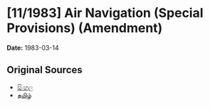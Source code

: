 # [11/1983] Air Navigation (Special Provisions) (Amendment)

**Date:** 1983-03-14

## Original Sources

- [සිංහල](https://documents.gov.lk/view/acts/1983/3/11-1983_S.pdf)
- [தமிழ்](https://documents.gov.lk/view/acts/1983/3/11-1983_T.pdf)
